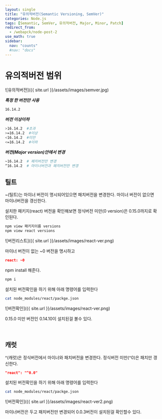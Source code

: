 ```yaml
---
layout: single
title: "유의적버전(Semantic Versioning, SemVer)"
categories: Node.js
tags: [Semantic, SemVer, 유의적버전, Major, Minor, Patch]
redirect_from: 
  - /webapck/node-post-2
use_math: true
sidebar:
  nav: "counts"
  #nav: "docs"
---
```


# 유의적버전 범위
![유의적버전]({{ site.url }}/assets/images/semver.jpg)   

***특정 한 버전만 사용***
```bash
16.14.2
```

***버전 이상이하***
```bash
>16.14.2  #초과
>=16.14.2  #이상
<16.14.2  #미만
<=16.14.2  #이하
```

***버전(Major version)안에서 변경***
```bash
~16.14.2  # 패치버전만 변경
^16.14.2  # 마이너버전과 패치버전만 변경
```

## 틸트
~(틸트)는 마이너 버전이 명시되어있으면 패치버전을 변경한다.
마이너 버전이 없으면 마이너버전을 갱신한다.

설치한 패키지(react) 버전을 확인해보면 정식버전 미만(0 version)은 0.15.0까지로 확인된다.
```bash
npm view 패키지이름 versions
npm view react versions
```
![버전리스트]({{ site.url }}/assets/images/react-ver.png)

마이너 버전이 없는 ~0 버전을 명시하고 
```json
react: ~0
```

npm install 해준다.
```bash
npm i
```

설치된 버전확인을 하기 위해 아래 명령어를 입력한다
```bash
cat node_modules/react/packge.json
```
![버전확인]({{ site.url }}/assets/images/react-ver.png)

0.15.0 미만 버전인 0.14.10이 설치된걸 볼수 있다.

<br>

## 캐럿
^(캐럿)은 정식버전에서 마이너와 패치버전을 변경한다. 정식버전 미만(^0)은 패치만 갱신한다.   

```json
"react": "^0.0"
```
설치된 버전확인을 하기 위해 아래 명령어를 입력한다
```bash
cat node_modules/react/packge.json
```
![버전확인]({{ site.url }}/assets/images/react-ver2.png)

마이너버전은 두고 패치버전만 변경되어 0.0.3버전이 설치된걸 확인할수 있다.


